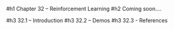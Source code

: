 #h1 Chapter 32 – Reinforcement Learning
#h2 Coming soon.... 

#h3 32.1 – Introduction
#h3 32.2 – Demos
#h3 32.3 - References
